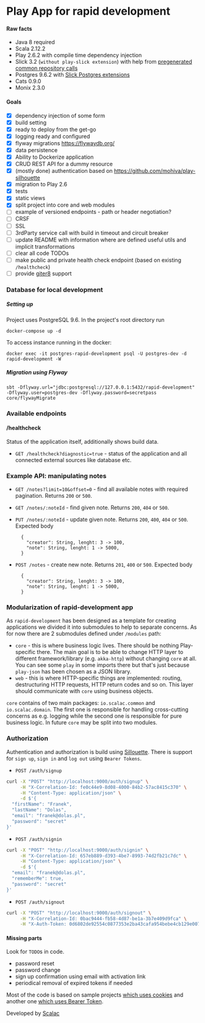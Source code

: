 Play App for rapid development
==============================

#### Raw facts
* Java 8 required
* Scala 2.12.2
* Play 2.6.2 with compile time dependency injection
* Slick 3.2 (`without play-slick extension`) with help from [pregenerated common repository calls](https://github.com/gonmarques/slick-repo)
* Postgres 9.6.2 with [Slick Postgres extensions](https://github.com/tminglei/slick-pg)
* Cats 0.9.0
* Monix 2.3.0

#### Goals

- [x] dependency injection of some form
- [x] build setting
- [x] ready to deploy from the get-go
- [x] logging ready and configured
- [x] flyway migrations https://flywaydb.org/
- [x] data persistence
- [x] Ability to Dockerize application
- [x] CRUD REST API for a dummy resource
- [X] (mostly done) authentication based on https://github.com/mohiva/play-silhouette
- [x] migration to Play 2.6
- [X] tests
- [x] static views
- [x] split project into core and web modules
- [ ] example of versioned endpoints - path or header negotiation?
- [ ] CRSF
- [ ] SSL
- [ ] 3rdParty service call with build in timeout and circuit breaker
- [ ] update README with information where are defined useful utils and implicit transformations
- [ ] clear all code TODOs
- [ ] make public and private health check endpoint (based on existing `/healthcheck`)
- [ ] provide [giter8](https://github.com/foundweekends/giter8) support

### Database for local development

##### Setting up

Project uses PostgreSQL 9.6. In the project's root directory run
```
docker-compose up -d
```

To access instance running in the docker:
```
docker exec -it postgres-rapid-development psql -U postgres-dev -d rapid-development -W
```

##### Migration using Flyway
```
sbt -Dflyway.url="jdbc:postgresql://127.0.0.1:5432/rapid-development" -Dflyway.user=postgres-dev -Dflyway.password=secretpass core/flywayMigrate
```

### Available endpoints

#### /healthcheck
Status of the application itself, additionally shows build data.
* `GET /healthcheck?diagnostic=true` - status of the application and all connected external sources like database etc.

### Example API: manipulating notes

* `GET /notes?limit=10&offset=0` - find all available notes with required pagination. Returns `200` or `500`.
* `GET /notes/:noteId` - find given note. Returns `200`, `404` or `500`.
* `PUT /notes/:noteId` - update given note. Returns `200`, `400`, `404` or `500`.
    Expected body

        {
          "creator": String, lenght: 3 -> 100,
          "note": String, lenght: 1 -> 5000,
        }

* `POST /notes` - create new note. Returns `201`, `400` or `500`.
    Expected body

        {
          "creator": String, lenght: 3 -> 100,
          "note": String, lenght: 1 -> 5000,
        }
        
### Modularization of rapid-development app

As `rapid-development` has been designed as a template for creating applications we divided it into submodules
to help to separate concerns. As for now there are 2 submodules defined under `/modules` path:

* `core` - this is where business logic lives. There should be nothing Play-specific there. The main goal is to be able to
change HTTP layer to different framework/library (e.g. `akka-http`) without changing `core` at all. You can see some 
`play` in some imports there but that's just because `play-json` has been chosen as a JSON library.
* `web` - this is where HTTP-specific things are implemented: routing, destructuring HTTP requests, HTTP return codes 
and so on. This layer should communicate with `core` using business objects.

`core` contains of two main packages: `io.scalac.common` and `io.scalac.domain`. The first one is responsible for
handling cross-cutting concerns as e.g. logging while the second one is responsible for
pure business logic. In future `core` may be split into two modules.

### Authorization

Authentication and authorization is build using [Sillouette](https://github.com/mohiva/play-silhouette).
There is support for `sign up`, `sign in` and `log out` using `Bearer Tokens`.

* `POST /auth/signup`

```sh
curl -X "POST" "http://localhost:9000/auth/signup" \
     -H "X-Correlation-Id: fe0c44e9-8d08-4000-84b2-57ac8415c370" \
     -H "Content-Type: application/json" \
     -d $'{
  "firstName": "Franek",
  "lastName": "Dolas",
  "email": "franek@dolas.pl",
  "password": "secret"
}'

```

* `POST /auth/signin`

```sh
curl -X "POST" "http://localhost:9000/auth/signin" \
     -H "X-Correlation-Id: 657eb889-d393-4be7-8993-74d2fb21c7dc" \
     -H "Content-Type: application/json" \
     -d $'{
  "email": "franek@dolas.pl",
  "rememberMe": true,
  "password": "secret"
}'
```

* `POST /auth/signout`

```sh
curl -X "POST" "http://localhost:9000/auth/signout" \
     -H "X-Correlation-Id: 0bac9444-fb58-4d87-be1a-3b7e409d9fca" \
     -H "X-Auth-Token: 0d6802de92554c0877353e2ba43cafa954bebe4cb129e007396b20d191aea4b79acb70a5173387589374bec0c5021901de98446b2d204b5b825a9b7300e46ac6515d6f2fae6522a71c43a561c75b5652bf710294f1d9a7f37df1304a6f89ce00097c964faef12bb93115158c80388eba92e0d50f0a42af2d5709e0c272e0023f"
```

#### Missing parts

Look for `TODO`s in code.

* password reset
* password change
* sign up confirmation using email with activation link
* periodical removal of expired tokens if needed

Most of the code is based on sample projects [which uses cookies](https://github.com/mohiva/play-silhouette-seed)
and another one [which uses Bearer Token](https://github.com/mohiva/play-silhouette-angular-seed).

Developed by [Scalac](https://scalac.io/?utm_source=scalac_github&utm_campaign=scalac1&utm_medium=web)
